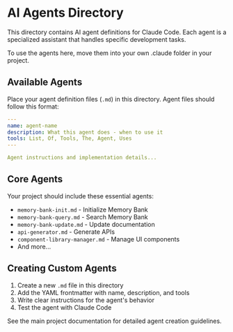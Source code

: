 # AI Agents Directory

This directory contains AI agent definitions for Claude Code. Each agent is a specialized assistant that handles specific development tasks.

To use the agents here, move them into your own .claude folder in your project. 

## Available Agents

Place your agent definition files (`.md`) in this directory. Agent files should follow this format:

```yaml
---
name: agent-name
description: What this agent does - when to use it
tools: List, Of, Tools, The, Agent, Uses
---

Agent instructions and implementation details...
```

## Core Agents

Your project should include these essential agents:
- `memory-bank-init.md` - Initialize Memory Bank
- `memory-bank-query.md` - Search Memory Bank
- `memory-bank-update.md` - Update documentation
- `api-generator.md` - Generate APIs
- `component-library-manager.md` - Manage UI components
- And more...

## Creating Custom Agents

1. Create a new `.md` file in this directory
2. Add the YAML frontmatter with name, description, and tools
3. Write clear instructions for the agent's behavior
4. Test the agent with Claude Code

See the main project documentation for detailed agent creation guidelines.